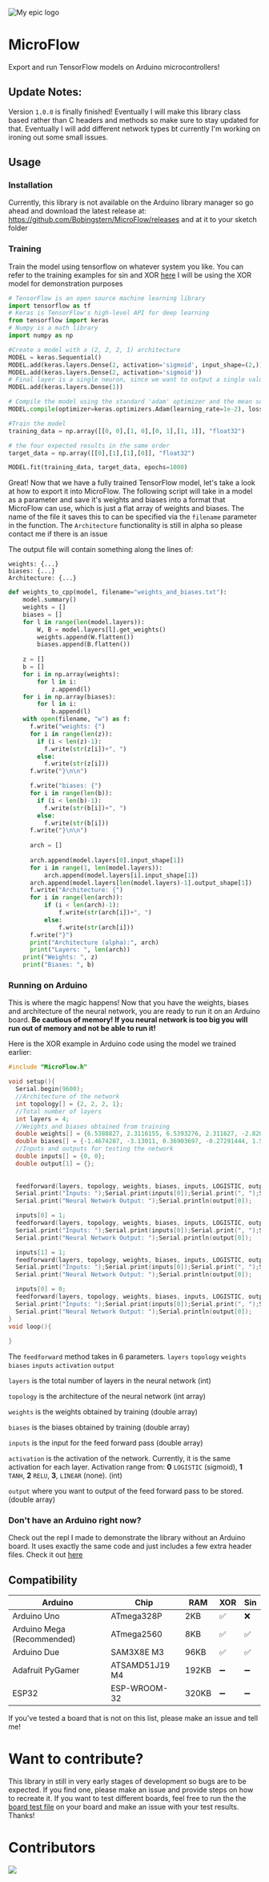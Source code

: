 ![My epic logo](https://github.com/Bobingstern/MicroFlow/blob/main/MicroFlow%20(1280%20%C3%97%20300%20px).png?raw=true)

# MicroFlow
Export and run TensorFlow models on Arduino microcontrollers!

## Update Notes:
Version `1.0.0` is finally finished! Eventually I will make this library class based rather than C headers and methods so make sure to stay updated for that. Eventually I will add different network types bt currently I'm working on ironing out some small issues.

## Usage

### Installation
Currently, this library is not available on the Arduino library manager so go ahead and download the latest release at: https://github.com/Bobingstern/MicroFlow/releases and at it to your sketch folder

### Training
Train the model using tensorflow on whatever system you like. You can refer to the training examples for sin and XOR [here](https://github.com/Bobingstern/MicroFlow/blob/main/examples/Arduino_MicroFlow.ipynb)
I will be using the XOR model for demonstration purposes

```py
# TensorFlow is an open source machine learning library
import tensorflow as tf
# Keras is TensorFlow's high-level API for deep learning
from tensorflow import keras
# Numpy is a math library
import numpy as np

#Create a model with a (2, 2, 2, 1) architecture
MODEL = keras.Sequential()
MODEL.add(keras.layers.Dense(2, activation='sigmoid', input_shape=(2,)))
MODEL.add(keras.layers.Dense(2, activation='sigmoid'))
# Final layer is a single neuron, since we want to output a single value
MODEL.add(keras.layers.Dense(1))

# Compile the model using the standard 'adam' optimizer and the mean squared error or 'mse' loss function for regression.
MODEL.compile(optimizer=keras.optimizers.Adam(learning_rate=1e-2), loss='mse')

#Train the model
training_data = np.array([[0, 0],[1, 0],[0, 1],[1, 1]], "float32")

# the four expected results in the same order
target_data = np.array([[0],[1],[1],[0]], "float32")

MODEL.fit(training_data, target_data, epochs=1000)
```

Great! Now that we have a fully trained TensorFlow model, let's take a look at how to export it into MicroFlow.
The following script will take in a model as a parameter and save it's weights and biases into a format that MicroFlow can use, which is just a flat array of weights and biases. The name of the file it saves this to can be specified via the ```filename``` parameter in the function. The ```Architecture``` functionality is still in alpha so please contact me if there is an issue

The output file will contain something along the lines of:

```
weights: {...}
biases: {...}
Architecture: {...}
```

```py
def weights_to_cpp(model, filename="weights_and_biases.txt"):
    model.summary()
    weights = []
    biases = []
    for l in range(len(model.layers)):
        W, B = model.layers[l].get_weights()
        weights.append(W.flatten())
        biases.append(B.flatten())
    
    z = []
    b = []
    for i in np.array(weights):
        for l in i:
            z.append(l)
    for i in np.array(biases):
        for l in i:
            b.append(l)
    with open(filename, "w") as f:
      f.write("weights: {")
      for i in range(len(z)):
        if (i < len(z)-1):
          f.write(str(z[i])+", ")
        else:
          f.write(str(z[i]))
      f.write("}\n\n")

      f.write("biases: {")
      for i in range(len(b)):
        if (i < len(b)-1):
          f.write(str(b[i])+", ")
        else:
          f.write(str(b[i]))
      f.write("}\n\n")
    
      arch = []
    
      arch.append(model.layers[0].input_shape[1])
      for i in range(1, len(model.layers)):
          arch.append(model.layers[i].input_shape[1])
      arch.append(model.layers[len(model.layers)-1].output_shape[1])
      f.write("Architecture: {")
      for i in range(len(arch)):
          if (i < len(arch)-1):
              f.write(str(arch[i])+", ")
          else:
              f.write(str(arch[i]))
      f.write("}")
      print("Architecture (alpha):", arch)
      print("Layers: ", len(arch))
    print("Weights: ", z)
    print("Biases: ", b)

```
### Running on Arduino
This is where the magic happens! Now that you have the weights, biases and architecture of the neural network, you are ready to run it on an Arduino board. **Be cautious of memory! If you neural network is too big you will run out of memory and not be able to run it!**

Here is the XOR example in Arduino code using the model we trained earlier:
```c++
#include "MicroFlow.h"

void setup(){
  Serial.begin(9600);
  //Architecture of the network
  int topology[] = {2, 2, 2, 1};
  //Total number of layers
  int layers = 4;
  //Weights and biases obtained from training
  double weights[] = {6.5388827, 2.3116155, 6.5393276, 2.311627, -2.8204367, -2.5849876, 3.4741454, -1.7074409, -2.5904362, -0.8814233};
  double biases[] = {-1.4674287, -3.13011, 0.36903697, -0.27291444, 1.5541532};
  //Inputs and outputs for testing the network
  double inputs[] = {0, 0};
  double output[1] = {};
  
  
  feedforward(layers, topology, weights, biases, inputs, LOGISTIC, output); //Feedforward pass
  Serial.print("Inputs: ");Serial.print(inputs[0]);Serial.print(", ");Serial.println(inputs[1]);
  Serial.print("Neural Network Output: ");Serial.println(output[0]);

  inputs[0] = 1;
  feedforward(layers, topology, weights, biases, inputs, LOGISTIC, output);
  Serial.print("Inputs: ");Serial.print(inputs[0]);Serial.print(", ");Serial.println(inputs[1]);
  Serial.print("Neural Network Output: ");Serial.println(output[0]);

  inputs[1] = 1;
  feedforward(layers, topology, weights, biases, inputs, LOGISTIC, output);
  Serial.print("Inputs: ");Serial.print(inputs[0]);Serial.print(", ");Serial.println(inputs[1]);
  Serial.print("Neural Network Output: ");Serial.println(output[0]);

  inputs[0] = 0;
  feedforward(layers, topology, weights, biases, inputs, LOGISTIC, output);
  Serial.print("Inputs: ");Serial.print(inputs[0]);Serial.print(", ");Serial.println(inputs[1]);
  Serial.print("Neural Network Output: ");Serial.println(output[0]);
}
void loop(){
  
}
```
The ```feedforward``` method takes in 6 parameters. `layers` `topology` `weights` `biases` `inputs` `activation` `output`

`layers` is the total number of layers in the neural network (int)

`topology` is the architecture of the neural network (int array)

`weights` is the weights obtained by training (double array)

`biases` is the biases obtained by training (double array)

`inputs` is the input for the feed forward pass (double array)

`activation` is the activation of the network. Currently, it is the same activation for each layer. Activation range from: **0** `LOGISTIC` (sigmoid), **1** `TANH`, **2** `RELU`, **3**, `LINEAR` (none). (int)

`output` where you want to output of the feed forward pass to be stored. (double array)

### Don't have an Arduino right now?
Check out the repl I made to demonstrate the library without an Arduino board. It uses exactly the same code and just includes a few extra header files. Check it out [here](https://replit.com/@Bobingstern/MicroFlow-Testing?v=1)

## Compatibility

| Arduino          | Chip           | RAM   | XOR     | Sin     |
| ---------------- | -------------- | ----- | ------- | ------- |
| Arduino Uno      | ATmega328P     | 2KB   | :white_check_mark:     | :x:     |
| Arduino Mega (Recommended)     | ATmega2560     | 8KB   | :white_check_mark: | :white_check_mark: |
| Arduino Due      | SAM3X8E M3     | 96KB  | :white_check_mark: | :white_check_mark: |
| Adafruit PyGamer | ATSAMD51J19 M4 | 192KB | :heavy_minus_sign: | :heavy_minus_sign: |
| ESP32            | ESP-WROOM-32   | 320KB | :heavy_minus_sign: | :heavy_minus_sign: |

If you've tested a board that is not on this list, please make an issue and tell me!

# Want to contribute?
This library in still in very early stages of development so bugs are to be expected. If you find one, please make an issue and provide steps on how to recreate it. If you want to test different boards, feel free to run the the [board test file](https://github.com/Bobingstern/MicroFlow/blob/main/examples/board_test.ino) on your board and make an issue with your test results. Thanks!

# Contributors
<a href="https://github.com/bobingstern/MicroFlow/graphs/contributors">
  <img src="https://contrib.rocks/image?repo=bobingstern/MicroFlow" />
</a>


